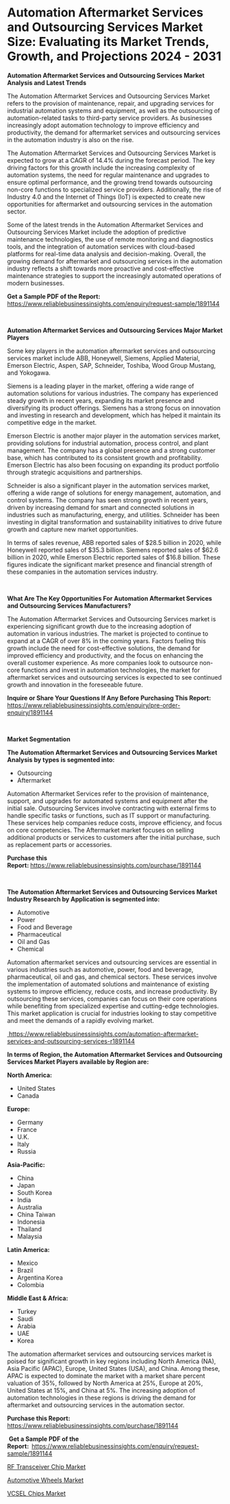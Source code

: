 <p><h1>Automation Aftermarket Services and Outsourcing Services Market Size: Evaluating its Market Trends, Growth, and Projections 2024 - 2031</h1></p><p><strong>Automation Aftermarket Services and Outsourcing Services Market Analysis and Latest Trends</strong></p>
<p><p>The Automation Aftermarket Services and Outsourcing Services Market refers to the provision of maintenance, repair, and upgrading services for industrial automation systems and equipment, as well as the outsourcing of automation-related tasks to third-party service providers. As businesses increasingly adopt automation technology to improve efficiency and productivity, the demand for aftermarket services and outsourcing services in the automation industry is also on the rise.</p><p>The Automation Aftermarket Services and Outsourcing Services Market is expected to grow at a CAGR of 14.4% during the forecast period. The key driving factors for this growth include the increasing complexity of automation systems, the need for regular maintenance and upgrades to ensure optimal performance, and the growing trend towards outsourcing non-core functions to specialized service providers. Additionally, the rise of Industry 4.0 and the Internet of Things (IoT) is expected to create new opportunities for aftermarket and outsourcing services in the automation sector.</p><p>Some of the latest trends in the Automation Aftermarket Services and Outsourcing Services Market include the adoption of predictive maintenance technologies, the use of remote monitoring and diagnostics tools, and the integration of automation services with cloud-based platforms for real-time data analysis and decision-making. Overall, the growing demand for aftermarket and outsourcing services in the automation industry reflects a shift towards more proactive and cost-effective maintenance strategies to support the increasingly automated operations of modern businesses.</p></p>
<p><strong>Get a Sample PDF of the Report:&nbsp;</strong> <a href="https://www.reliablebusinessinsights.com/enquiry/request-sample/1891144">https://www.reliablebusinessinsights.com/enquiry/request-sample/1891144</a></p>
<p>&nbsp;</p>
<p><strong>Automation Aftermarket Services and Outsourcing Services Major Market Players</strong></p>
<p><p>Some key players in the automation aftermarket services and outsourcing services market include ABB, Honeywell, Siemens, Applied Material, Emerson Electric, Aspen, SAP, Schneider, Toshiba, Wood Group Mustang, and Yokogawa. </p><p>Siemens is a leading player in the market, offering a wide range of automation solutions for various industries. The company has experienced steady growth in recent years, expanding its market presence and diversifying its product offerings. Siemens has a strong focus on innovation and investing in research and development, which has helped it maintain its competitive edge in the market.</p><p>Emerson Electric is another major player in the automation services market, providing solutions for industrial automation, process control, and plant management. The company has a global presence and a strong customer base, which has contributed to its consistent growth and profitability. Emerson Electric has also been focusing on expanding its product portfolio through strategic acquisitions and partnerships.</p><p>Schneider is also a significant player in the automation services market, offering a wide range of solutions for energy management, automation, and control systems. The company has seen strong growth in recent years, driven by increasing demand for smart and connected solutions in industries such as manufacturing, energy, and utilities. Schneider has been investing in digital transformation and sustainability initiatives to drive future growth and capture new market opportunities.</p><p>In terms of sales revenue, ABB reported sales of $28.5 billion in 2020, while Honeywell reported sales of $35.3 billion. Siemens reported sales of $62.6 billion in 2020, while Emerson Electric reported sales of $16.8 billion. These figures indicate the significant market presence and financial strength of these companies in the automation services industry.</p></p>
<p>&nbsp;</p>
<p><strong>What Are The Key Opportunities For Automation Aftermarket Services and Outsourcing Services Manufacturers?</strong></p>
<p><p>The Automation Aftermarket Services and Outsourcing Services market is experiencing significant growth due to the increasing adoption of automation in various industries. The market is projected to continue to expand at a CAGR of over 8% in the coming years. Factors fueling this growth include the need for cost-effective solutions, the demand for improved efficiency and productivity, and the focus on enhancing the overall customer experience. As more companies look to outsource non-core functions and invest in automation technologies, the market for aftermarket services and outsourcing services is expected to see continued growth and innovation in the foreseeable future.</p></p>
<p><strong>Inquire or Share Your Questions If Any Before Purchasing This Report:</strong> <a href="https://www.reliablebusinessinsights.com/enquiry/pre-order-enquiry/1891144">https://www.reliablebusinessinsights.com/enquiry/pre-order-enquiry/1891144</a></p>
<p>&nbsp;</p>
<p><strong>Market Segmentation</strong></p>
<p><strong>The Automation Aftermarket Services and Outsourcing Services Market Analysis by types is segmented into:</strong></p>
<p><ul><li>Outsourcing</li><li>Aftermarket</li></ul></p>
<p><p>Automation Aftermarket Services refer to the provision of maintenance, support, and upgrades for automated systems and equipment after the initial sale. Outsourcing Services involve contracting with external firms to handle specific tasks or functions, such as IT support or manufacturing. These services help companies reduce costs, improve efficiency, and focus on core competencies. The Aftermarket market focuses on selling additional products or services to customers after the initial purchase, such as replacement parts or accessories.</p></p>
<p><strong>Purchase this Report:&nbsp;</strong><a href="https://www.reliablebusinessinsights.com/purchase/1891144">https://www.reliablebusinessinsights.com/purchase/1891144</a></p>
<p>&nbsp;</p>
<p><strong>The Automation Aftermarket Services and Outsourcing Services Market Industry Research by Application is segmented into:</strong></p>
<p><ul><li>Automotive</li><li>Power</li><li>Food and Beverage</li><li>Pharmaceutical</li><li>Oil and Gas</li><li>Chemical</li></ul></p>
<p><p>Automation aftermarket services and outsourcing services are essential in various industries such as automotive, power, food and beverage, pharmaceutical, oil and gas, and chemical sectors. These services involve the implementation of automated solutions and maintenance of existing systems to improve efficiency, reduce costs, and increase productivity. By outsourcing these services, companies can focus on their core operations while benefiting from specialized expertise and cutting-edge technologies. This market application is crucial for industries looking to stay competitive and meet the demands of a rapidly evolving market.</p></p>
<p><a href="https://www.reliablebusinessinsights.com/automation-aftermarket-services-and-outsourcing-services-r1891144">&nbsp;https://www.reliablebusinessinsights.com/automation-aftermarket-services-and-outsourcing-services-r1891144</a></p>
<p><strong>In terms of Region, the Automation Aftermarket Services and Outsourcing Services Market Players available by Region are:</strong></p>
<p>
    <p> <strong> North America: </strong>
        <ul>
            <li>United States</li>
            <li>Canada</li>
        </ul>
        </p> 
    <p> <strong> Europe: </strong>
        <ul>
            <li>Germany</li>
            <li>France</li>
            <li>U.K.</li>
            <li>Italy</li>
            <li>Russia</li>
        </ul>
        </p> 
    <p> <strong> Asia-Pacific: </strong>
        <ul>
            <li>China</li>
            <li>Japan</li>
            <li>South Korea</li>
            <li>India</li>
            <li>Australia</li>
            <li>China Taiwan</li>
            <li>Indonesia</li>
            <li>Thailand</li>
            <li>Malaysia</li>
        </ul>
        </p> 
    <p> <strong> Latin America: </strong>
        <ul>
            <li>Mexico</li>
            <li>Brazil</li>
            <li>Argentina Korea</li>
            <li>Colombia</li>
        </ul>
        </p> 
    <p> <strong> Middle East & Africa: </strong>
        <ul>
            <li>Turkey</li>
            <li>Saudi</li>
            <li>Arabia</li>
            <li>UAE</li>
            <li>Korea</li>
        </ul>
    </p>
    </p>
<p><p>The automation aftermarket services and outsourcing services market is poised for significant growth in key regions including North America (NA), Asia Pacific (APAC), Europe, United States (USA), and China. Among these, APAC is expected to dominate the market with a market share percent valuation of 35%, followed by North America at 25%, Europe at 20%, United States at 15%, and China at 5%. The increasing adoption of automation technologies in these regions is driving the demand for aftermarket and outsourcing services in the automation sector.</p></p>
<p><strong>Purchase this Report: </strong><a href="https://www.reliablebusinessinsights.com/purchase/1891144">https://www.reliablebusinessinsights.com/purchase/1891144</a></p>
<p>&nbsp;<strong>Get a Sample PDF of the Report:&nbsp;&nbsp;</strong><a href="https://www.reliablebusinessinsights.com/enquiry/request-sample/1891144">https://www.reliablebusinessinsights.com/enquiry/request-sample/1891144</a></p>
<p><strong></strong></p>
<p><p><a href="https://github.com/liliskanaya73/Market-Research-Report-List-1/blob/main/rf-transceiver-chip-market.md">RF Transceiver Chip Market</a></p><p><a href="https://view.publitas.com/reportprime-1/automotive-wheels-industry-analysis-report-its-market-size-share-trends-by-application-region-competitive-strategies-2024-2031/">Automotive Wheels Market</a></p><p><a href="https://github.com/mooaaztarek/Market-Research-Report-List-1/blob/main/vcsel-chips-market.md">VCSEL Chips Market</a></p></p>
